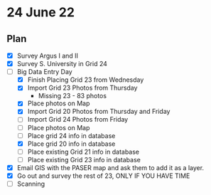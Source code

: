 # 24 June 22
## Plan
- [x] Survey Argus I and II
- [x] Survey S. University in Grid 24
- [ ] Big Data Entry Day
	- [x] Finish Placing Grid 23 from Wednesday
	- [x] Import Grid 23 Photos from Thursday
		- Missing 23 - 83 photos
	- [x] Place photos on Map
	- [x] Import Grid 20 Photos from Thursday and Friday
	- [ ] Import Grid 24 Photos from Friday
	- [ ] Place photos on Map
	- [ ] Place grid 24 info in database
	- [x] Place grid 20 info in database
	- [ ] Place existing Grid 21 info in database
	- [ ] Place existing Grid 23 info in database
- [x] Email GIS with the PASER map and ask them to add it as a layer.
- [x] Go out and survey the rest of 23, ONLY IF YOU HAVE TIME
- [ ] Scanning